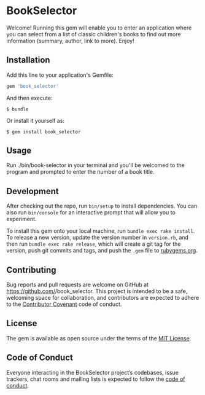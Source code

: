# BookSelector

Welcome! Running this gem will enable you to enter an application where you can select from a list of classic children's books to find out more information (summary, author, link to more). Enjoy!

## Installation

Add this line to your application's Gemfile:

```ruby
gem 'book_selector'
```

And then execute:

    $ bundle

Or install it yourself as:

    $ gem install book_selector

## Usage

Run ./bin/book-selector in your terminal and you'll be welcomed to the program and prompted to enter the number of a book title.

## Development

After checking out the repo, run `bin/setup` to install dependencies. You can also run `bin/console` for an interactive prompt that will allow you to experiment.

To install this gem onto your local machine, run `bundle exec rake install`. To release a new version, update the version number in `version.rb`, and then run `bundle exec rake release`, which will create a git tag for the version, push git commits and tags, and push the `.gem` file to [rubygems.org](https://rubygems.org).

## Contributing

Bug reports and pull requests are welcome on GitHub at https://github.com/<AnnaWijetunga>/book_selector. This project is intended to be a safe, welcoming space for collaboration, and contributors are expected to adhere to the [Contributor Covenant](http://contributor-covenant.org) code of conduct.

## License

The gem is available as open source under the terms of the [MIT License](https://opensource.org/licenses/MIT).

## Code of Conduct

Everyone interacting in the BookSelector project’s codebases, issue trackers, chat rooms and mailing lists is expected to follow the [code of conduct](https://github.com/<AnnaWijetunga>/book_selector/blob/master/CODE_OF_CONDUCT.md).
